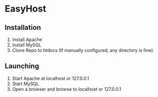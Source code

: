 # EasyHost

## Installation
1. Install Apache
2. Install MySQL
3. Clone Repo to htdocs (If manually configured, any directory is fine)

## Launching
1. Start Apache at localhost or 127.0.0.1
2. Start MySQL
3. Open a browser and browse to localhost or 127.0.0.1
